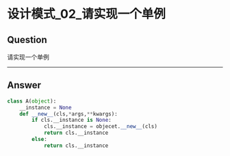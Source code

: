 # 设计模式_02_请实现一个单例


## Question
请实现一个单例

----

## Answer
```python
class A(object):
    __instance = None
    def __new__(cls,*args,**kwargs):
        if cls.__instance is None:
            cls.__instance = objecet.__new__(cls)
            return cls.__instance
        else:
            return cls.__instance
```